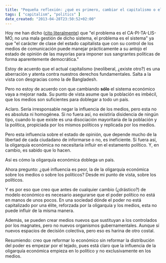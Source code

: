 ```yaml
---
title: "Pequeña reflexión: ¿qué es primero, cambiar el capitalismo o el poder?"
tags: [ "capitalism", "politics" ]
date_created: "2013-04-28T23:50:52+02:00"
---
```


Hoy me han dicho ([cito literalmente](https://www.meneame.net/story/partido-pirata-islandes-entra-parlamento/c016#c-16)) que "el problema es el CA-PI-TA-LIS-MO, no una mala gestión de dicho sistema, el problema es el sistema" ya que "el carácter de clase del estado capitalista que con su control de los medios de comunicación puede manejar prácticamente a su antojo el estado de opinión de las mayorías para imponer sus sangrantes políticas de forma aparentemente democrática."

Estoy de acuerdo que el actual capitalismo (neoliberal, ¿existe otro?) es una aberración y atenta contra nuestros derechos fundamentales. Salta a la vista con desgracias como la de Bangladesh.

Pero no estoy de acuerdo con que cambiando **sólo** el sistema económico vaya a mejorar nada. Su punto de vista asume que la población es imbécil, que los medios son suficientes para doblegar a todo un país.

Aclaro. Sería irresponsable negar la influencia de los medios, pero esta no es absoluta ni homogénea. Si no fuera así, no existiría disidencia de ningún tipo, cuando lo que existe es una disociación mayoritaria de la población y la política, propiciada por los mismos políticos y replicada por los medios.

Pero esta influencia sobre el estado de opinión, que depende mucho de la libertad de cada ciudadano de informarse o no, es ineficiente. Si fuera así, la oligarquía económica no necesitaría influir en el estamento político. Y, en cambio, es sabido que lo hacen.

Así es cómo la oligarquía económica doblega un país.

Ahora pregunto: ¿qué influencia es peor, la de la oligarquía económica sobre los medios o sobre los políticos? Desde mi punto de vista, sobre los políticos.

Y es por eso que creo que antes de cualquier cambio (¿drástico?) de modelo económico es necesario asegurarse que el poder político no está en manos de unos pocos. En una sociedad dónde el poder no está capitalizado por una élite, reforzada por la oligarquía y los medios, esta no puede influir de la misma manera.

Además, se pueden crear medios nuevos que sustituyan a los controlados por los magnates, pero no nuevos organismos gubernamentales. Aunque sí nuevos espacios de decisión colectiva, pero eso es harina de otro costal.

Resumiendo: creo que reformar lo económico sin reformar la distribución del poder es empezar por el tejado, pues está claro que la influencia de la oligarquía económica empieza en lo político y no exclusivamente en los medios.
